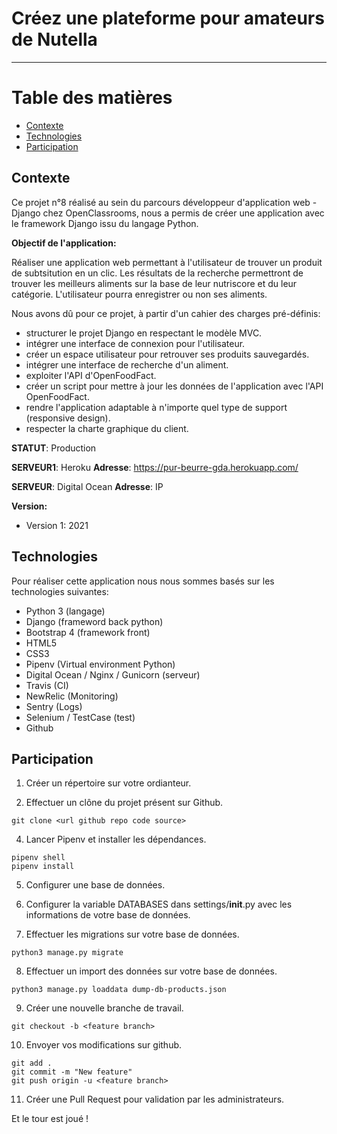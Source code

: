 # Créez une plateforme pour amateurs de Nutella
------------------


# Table des matières

* [Contexte](#contexte)
* [Technologies](#technologies)
* [Participation](#participation)

## Contexte

Ce projet n°8 réalisé au sein du parcours développeur d'application web - Django chez OpenClassrooms, nous a permis de créer une application avec le framework Django issu du langage Python.

**Objectif de l'application:**

Réaliser une application web permettant à l'utilisateur de trouver un produit de subtsitution en un clic. Les résultats de la recherche permettront de trouver les meilleurs aliments sur la base de leur nutriscore et du leur catégorie. L'utilisateur pourra enregistrer ou non ses aliments.

Nous avons dû pour ce projet, à partir d'un cahier des charges pré-définis:
- structurer le projet Django en respectant le modèle MVC.
- intégrer une interface de connexion pour l'utilisateur.
- créer un espace utilisateur pour retrouver ses produits sauvegardés.
- intégrer une interface de recherche d'un aliment.
- exploiter l'API d'OpenFoodFact.
- créer un script pour mettre à jour les données de l'application avec l'API OpenFoodFact.
- rendre l'application adaptable à n'importe quel type de support (responsive design).
- respecter la charte graphique du client.


**STATUT**: Production

**SERVEUR1**: Heroku
**Adresse**: https://pur-beurre-gda.herokuapp.com/

**SERVEUR**: Digital Ocean
**Adresse**: IP

**Version:**
- Version 1: 2021


## Technologies

Pour réaliser cette application nous nous sommes basés sur les technologies suivantes:
- Python 3 (langage)
- Django (frameword back python)
- Bootstrap 4 (framework front)
- HTML5
- CSS3
- Pipenv (Virtual environment Python)
- Digital Ocean / Nginx / Gunicorn (serveur)
- Travis (CI)
- NewRelic (Monitoring)
- Sentry (Logs)
- Selenium / TestCase (test)
- Github

## Participation

1. Créer un répertoire sur votre ordianteur.

2. Effectuer un clône du projet présent sur Github.
```
git clone <url github repo code source>
```

4. Lancer Pipenv et installer les dépendances.
```
pipenv shell
pipenv install
```

5. Configurer une base de données.

6. Configurer la variable DATABASES dans settings/__init__.py avec les informations de votre base de données.

7. Effectuer les migrations sur votre base de données.
```
python3 manage.py migrate
```

8. Effectuer un import des données sur votre base de données.
```
python3 manage.py loaddata dump-db-products.json
```

9. Créer une nouvelle branche de travail.
```
git checkout -b <feature branch>
```

10. Envoyer vos modifications sur github.
```
git add .
git commit -m "New feature"
git push origin -u <feature branch>
```

11. Créer une Pull Request pour validation par les administrateurs.

Et le tour est joué !
